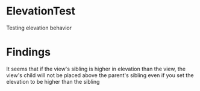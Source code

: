 # ElevationTest
Testing elevation behavior

# Findings
It seems that if the view's sibling is higher in elevation than the view, the view's child will not be placed above the parent's
sibling even if you set the elevation to be higher than the sibling

